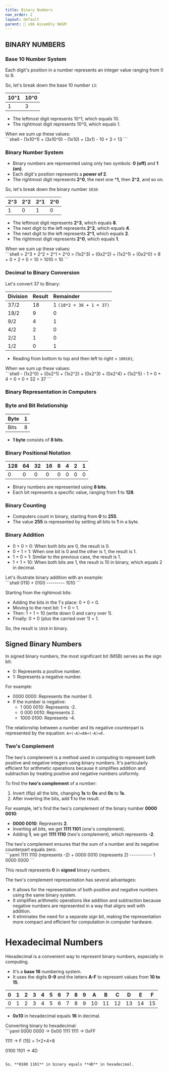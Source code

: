 ```yaml
---
title: Binary Numbers
nav_order: 2
layout: default
parent: 🔲 x86 Assembly NASM
---
```


## **BINARY NUMBERS**

### **Base 10 Number System**

Each digit's position in a number represents an integer value ranging from 0 to 9.

So, let's break down the base 10 number `13`:

| 10^1 | 10^0 |
|:-----|:-----|
|  1   |  3   |

- The leftmost digit represents 10^1, which equals 10.
- The rightmost digit represents 10^0, which equals 1.

<div class="code-example" markdown="1">
When we sum up these values:
</div>
```shell
- (1x10^1) + (3x10^0)
- (1x10) + (3x1)
- 10 + 3 = 13
```

### **Binary Number System**

- Binary numbers are represented using only two symbols: **0 (off)** and **1 (on)**.
- Each digit's position represents a **power of 2**.
- The rightmost digit represents **2^0**, the next one **^1,** then **2^2**, and so on.

So, let's break down the binary number `1010`:

| 2^3 | 2^2 | 2^1 | 2^0 |
|:----|:----|:----|:----|
|  1  |  0  |  1  |  0  |

- The leftmost digit represents **2^3**, which equals **8**.
- The next digit to the left represents **2^2**, which equals **4**.
- The next digit to the left represents **2^1**, which equals **2**.
- The rightmost digit represents **2^0**, which equals **1**.

<div class="code-example" markdown="1">
When we sum up these values:
</div>
```shell
> 2^3 + 2^2 + 2^1 + 2^0
> (1x2^3) + (0x2^2) + (1x2^1) + (0x2^0)
> 8 + 0 + 2 + 0 = 10
> 1010 = 10
```

### **Decimal to Binary Conversion**

Let's convert 37 to Binary:

Division     | Result | Remainder
:------------|:-------|:---------
37/2         | 18     | 1 `(18*2 = 36 + 1 = 37)`
18/2         | 9      | 0
9/2          | 4      | 1
4/2          | 2      | 0
2/2          | 1      | 0
1/2          | 0      | 1

- Reading from bottom to top and then left to right = `100101`;

<div class="code-example" markdown="1">
When we sum up these values:
</div>
```shell
- (1x2^0) + (0x2^1) + (1x2^2) + (0x2^3) + (0x2^4) + (1x2^5)
- 1 + 0 + 4 + 0 + 0 + 32 = 37
```

### **Binary Representation in Computers**

### **Byte and Bit Relationship**

| Byte | 1 |
|:-----|:--|
| Bits | 8 |

- **1 byte** consists of **8 bits**.

### **Binary Positional Notation**

| 128 | 64 | 32 | 16 | 8 | 4 | 2 | 1 |
|:----|:---|:---|:---|:-:|:-:|:-:|:-:| 
|  0  |  0 |  0 |  0 | 0 | 0 | 0 | 0 |

- Binary numbers are represented using **8 bits**.
- Each bit represents a specific value, ranging from **1** to **128**.

### **Binary Counting**

- Computers count in binary, starting from **0** to **255**.
- The value **255** is represented by setting all bits to **1** in a byte.

### **Binary Addition**

- 0 + 0 = 0: When both bits are 0, the result is 0.
- 0 + 1 = 1: When one bit is 0 and the other is 1, the result is 1.
- 1 + 0 = 1: Similar to the previous case, the result is 1.
- 1 + 1 = 10: When both bits are 1, the result is 10 in binary, which equals 2 in decimal.

<div class="code-example" markdown="1">
Let's illustrate binary addition with an example:
</div>
```shell
    0110
+   0100
---------
    1010
```

Starting from the rightmost bits:

- Adding the bits in the 1's place: 0 + 0 = 0.
- Moving to the next bit: 1 + 0 = 1.
- Then: 1 + 1 = 10 (write down 0 and carry over 1).
- Finally: 0 + 0 (plus the carried over 1) = 1.

So, the result is `1010` in binary.

## Signed Binary Numbers

In signed binary numbers, the most significant bit (MSB) serves as the sign bit:

- 0: Represents a positive number.
- 1: Represents a negative number.

For example:

- 0000 0000: Represents the number 0.
- If the number is negative:
    - 1 000 0010: Represents -2.
    - 0 000 0010: Represents 2.
    - 1000 0100: Represents -4.

The relationship between a number and its negative counterpart is represented by the equation: `A+(−A)=0A+(−A)=0.`

### **Two's Complement**
The two's complement is a method used in computing to represent both positive and negative integers using binary numbers. It's particularly efficient for arithmetic operations because it simplifies addition and subtraction by treating positive and negative numbers uniformly.

To find the **two's complement** of a number:

1. Invert (flip) all the bits, changing **1s** to **0s** and **0s** to **1s**.
2. After inverting the bits, add **1** to the result.

For example, let's find the two's complement of the binary number **0000 0010**:
- **0000 0010**: Represents **2**.
- Inverting all bits, we get **1111 1101** (one's complement).
- Adding **1**, we get **1111 1110** (two's complement), which represents **-2**.

<div class="code-example" markdown="1">
The two's complement ensures that the sum of a number and its negative counterpart equals zero:
</div>
```yaml
   1111 1110 (represents -2)
+  0000 0010 (represents 2)
-----------
   1 0000 0000
```

This result represents **0** in **signed** binary numbers.

The two's complement representation has several advantages:
- It allows for the representation of both positive and negative numbers using the same binary system.
- It simplifies arithmetic operations like addition and subtraction because negative numbers are represented in a way that aligns well with addition.
- It eliminates the need for a separate sign bit, making the representation more compact and efficient for computation in computer hardware.

# Hexadecimal Numbers

Hexadecimal is a convenient way to represent binary numbers, especially in computing.

- It's a **base 16** numbering system.
- It uses the digits **0-9** and the letters **A-F** to represent values from **10 to 15**.

| 0 | 1 | 2 | 3 | 4 | 5 | 6 | 7 | 8 | 9 | A | B | C | D | E | F |
|:--|:--|---|---|---|---|---|---|---|---|---|---|---|---|---|---|
| 0 | 1 | 2 | 3 | 4 | 5 | 6 | 7 | 8 | 9 |10 |11 |12 |13 |14 |15 |

- **0x10** in hexadecimal equals **16** in decimal.

<div class="code-example" markdown="1">
Converting binary to hexadecimal:
</div>
```yaml
0000 0000 -> 0x00
1111 1111 -> 0xFF

1111 -> F (15) = 1+2+4+8

0100 1101 -> 4D
```

So, **0100 1101** in binary equals **4D** in hexadecimal.